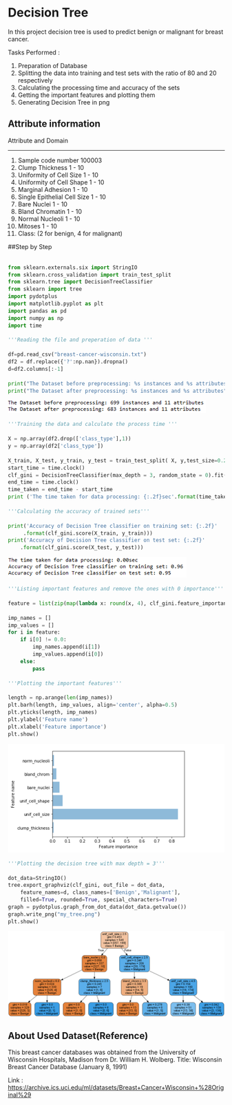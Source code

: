 # Decision Tree

In this project decision tree is used to predict benign or malignant for breast cancer.

Tasks Performed :
1. Preparation of Database
2. Splitting the data into training and test sets with the ratio of 80 and 20 respectively
3. Calculating the processing time and accuracy of the sets 
4. Getting the important features and plotting them
5. Generating Decision Tree in png

## Attribute information

   Attribute  and                     Domain
   -- -----------------------------------------
   1. Sample code number            100003
   2. Clump Thickness               1 - 10
   3. Uniformity of Cell Size       1 - 10
   4. Uniformity of Cell Shape      1 - 10
   5. Marginal Adhesion             1 - 10
   6. Single Epithelial Cell Size   1 - 10
   7. Bare Nuclei                   1 - 10
   8. Bland Chromatin               1 - 10
   9. Normal Nucleoli               1 - 10
  10. Mitoses                       1 - 10
  11. Class:                        (2 for benign, 4 for malignant)
  
##Step by Step

```python

from sklearn.externals.six import StringIO  
from sklearn.cross_validation import train_test_split
from sklearn.tree import DecisionTreeClassifier
from sklearn import tree
import pydotplus
import matplotlib.pyplot as plt
import pandas as pd
import numpy as np
import time

'''Reading the file and preperation of data '''

df=pd.read_csv("breast-cancer-wisconsin.txt")
df2 = df.replace({'?':np.nan}).dropna()
d=df2.columns[:-1]

print("The Dataset before preprocessing: %s instances and %s attributes"% (df.shape[0],df.shape[1]))
print("The Dataset after preprocessing: %s instances and %s attributes"% (df2.shape[0],df2.shape[1]))
```

![png](images/instances.PNG)

```python
'''Training the data and calculate the process time '''

X = np.array(df2.drop(['class_type'],1))
y = np.array(df2['class_type'])

X_train, X_test, y_train, y_test = train_test_split( X, y,test_size=0.2,random_state = 0)
start_time = time.clock()
clf_gini = DecisionTreeClassifier(max_depth = 3, random_state = 0).fit(X_train, y_train)
end_time = time.clock()
time_taken = end_time - start_time
print ('The time taken for data processing: {:.2f}sec'.format(time_taken))

'''Calculating the accuracy of trained sets'''

print('Accuracy of Decision Tree classifier on training set: {:.2f}'
     .format(clf_gini.score(X_train, y_train)))
print('Accuracy of Decision Tree classifier on test set: {:.2f}'
    .format(clf_gini.score(X_test, y_test))) 
```

![png](images/accuracy.PNG)

```python
'''Listing important features and remove the ones with 0 importance'''

feature = list(zip(map(lambda x: round(x, 4), clf_gini.feature_importances_), d))

imp_names = []
imp_values = []
for i in feature:
    if i[0] != 0.0:
        imp_names.append(i[1])
        imp_values.append(i[0])
    else:
        pass    

'''Plotting the important features''' 
       
length = np.arange(len(imp_names))
plt.barh(length, imp_values, align='center', alpha=0.5)
plt.yticks(length, imp_names)
plt.ylabel('Feature name')
plt.xlabel('Feature importance')
plt.show()
```

![png](images/feature_plot.PNG)

```python
'''Plotting the decision tree with max depth = 3'''

dot_data=StringIO()
tree.export_graphviz(clf_gini, out_file = dot_data, 
    feature_names=d, class_names=['Benign','Malignant'], 
    filled=True, rounded=True, special_characters=True) 
graph = pydotplus.graph_from_dot_data(dot_data.getvalue())
graph.write_png("my_tree.png")
plt.show()
```
![png](images/my_tree.png)

## About Used Dataset(Reference)
   This breast cancer databases was obtained from the University of Wisconsin
   Hospitals, Madison from Dr. William H. Wolberg. 
   Title: Wisconsin Breast Cancer Database (January 8, 1991)
   
   Link : https://archive.ics.uci.edu/ml/datasets/Breast+Cancer+Wisconsin+%28Original%29